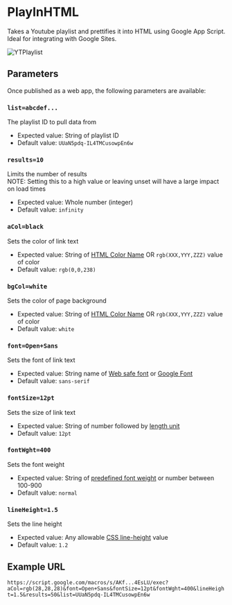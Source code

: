 # PlayInHTML
Takes a Youtube playlist and prettifies it into HTML using Google App Script. Ideal for integrating with Google Sites.

![YTPlaylist](https://github.com/user-attachments/assets/8e1fe0c1-cf7b-43f5-b0d1-24ceae502e73)

## Parameters
Once published as a web app, the following parameters are available:

### `list=abcdef...`
The playlist ID to pull data from
* Expected value: String of playlist ID
* Default value: `UUaN5pdq-IL4TMCusowpEn6w`

### `results=10`
Limits the number of results  
NOTE: Setting this to a high value or leaving unset will have a large impact on load times  
* Expected value: Whole number (integer)
* Default value: `infinity`

### `aCol=black`
Sets the color of link text 
* Expected value: String of [HTML Color Name](https://www.w3schools.com/colors/colors_names.asp) OR `rgb(XXX,YYY,ZZZ)` value of color
* Default value: `rgb(0,0,238)`

### `bgCol=white`
Sets the color of page background
* Expected value: String of [HTML Color Name](https://www.w3schools.com/colors/colors_names.asp) OR `rgb(XXX,YYY,ZZZ)` value of color
* Default value: `white`

### `font=Open+Sans`
Sets the font of link text
* Expected value: String name of [Web safe font](https://www.w3schools.com/cssref/css_websafe_fonts.php) or [Google Font](https://fonts.google.com)
* Default value: `sans-serif`

### `fontSize=12pt`
Sets the size of link text
* Expected value: String of number followed by [length unit](https://www.w3schools.com/cssref/css_units.php)
* Default value: `12pt`

### `fontWght=400`
Sets the font weight
* Expected value: String of [predefined font weight](https://www.w3schools.com/cssref/pr_font_weight.php) or number between 100-900
* Default value: `normal`

### `lineHeight=1.5`
Sets the line height
* Expected value: Any allowable [CSS line-height](https://www.w3schools.com/cssref/pr_dim_line-height.php) value
* Default value: `1.2`

## Example URL
  `https://script.google.com/macros/s/AKf...4EsLU/exec?aCol=rgb(28,28,28)&font=Open+Sans&fontSize=12pt&fontWght=400&lineHeight=1.5&results=50&list=UUaN5pdq-IL4TMCusowpEn6w`
